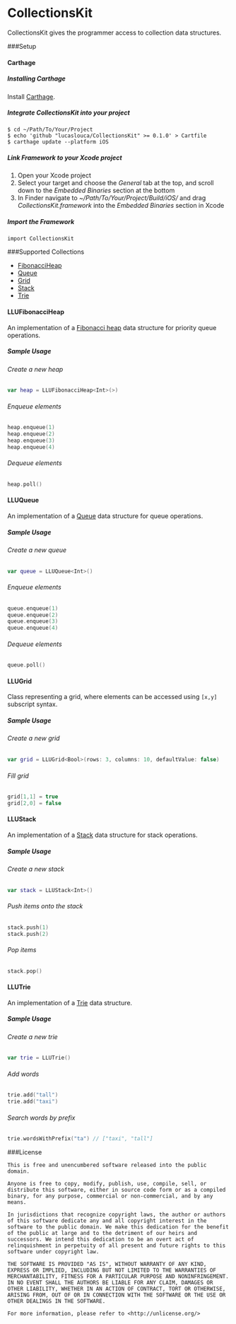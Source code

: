 # CollectionsKit
CollectionsKit gives the programmer access to collection data structures.

###Setup
#### Carthage
##### Installing Carthage
Install [Carthage](https://github.com/Carthage/Carthage/releases).

##### Integrate CollectionsKit into your project
```
$ cd ~/Path/To/Your/Project
$ echo 'github "lucaslouca/CollectionsKit" >= 0.1.0' > Cartfile
$ carthage update --platform iOS
```

##### Link Framework to your Xcode project
1. Open your Xcode project
2. Select your target and choose the *General* tab at the top, and scroll down to the *Embedded Binaries* section at the bottom
3. In Finder navigate to *~/Path/To/Your/Project/Build/iOS/* and drag *CollectionsKit.framework* into the *Embedded Binaries* section in Xcode

##### Import the Framework
```
import CollectionsKit
```

###Supported Collections

- [FibonacciHeap](#llufibonacciheap)
- [Queue](#lluqueue)
- [Grid](#llugrid)
- [Stack](#llustack)
- [Trie](#llutrie)

#### LLUFibonacciHeap
An implementation of a [Fibonacci heap](https://en.wikipedia.org/wiki/Fibonacci_heap) data structure for priority queue operations.

##### Sample Usage
###### Create a new heap
```Swift
var heap = LLUFibonacciHeap<Int>(>)
```

###### Enqueue elements
```Swift
heap.enqueue(1)
heap.enqueue(2)
heap.enqueue(3)
heap.enqueue(4)
```

###### Dequeue elements
```Swift
heap.poll()
```

#### LLUQueue
An implementation of a [Queue](https://en.wikipedia.org/wiki/Queue_(abstract_data_type)) data structure for queue operations.

##### Sample Usage
###### Create a new queue
```Swift
var queue = LLUQueue<Int>()
```

###### Enqueue elements
```Swift
queue.enqueue(1)
queue.enqueue(2)
queue.enqueue(3)
queue.enqueue(4)
```

###### Dequeue elements
```Swift
queue.poll()
```

#### LLUGrid
Class representing a grid, where elements can be accessed using `[x,y]` subscript syntax.

##### Sample Usage
###### Create a new grid
```Swift
var grid = LLUGrid<Bool>(rows: 3, columns: 10, defaultValue: false)
```

###### Fill grid
```Swift
grid[1,1] = true
grid[2,0] = false
```

#### LLUStack
An implementation of a [Stack](https://en.wikipedia.org/wiki/Stack_(abstract_data_type)) data structure for stack operations.

##### Sample Usage
###### Create a new stack
```Swift
var stack = LLUStack<Int>()
```

###### Push items onto the stack
```Swift
stack.push(1)
stack.push(2)
```

###### Pop items
```Swift
stack.pop()
```

#### LLUTrie
An implementation of a [Trie](https://en.wikipedia.org/wiki/Trie) data structure.

##### Sample Usage
###### Create a new trie
```Swift
var trie = LLUTrie()
```

###### Add words
```Swift
trie.add("tall")
trie.add("taxi")
```

###### Search words by prefix
```Swift
trie.wordsWithPrefix("ta") // ["taxi", "tall"]
```

###License
```
This is free and unencumbered software released into the public domain.

Anyone is free to copy, modify, publish, use, compile, sell, or
distribute this software, either in source code form or as a compiled
binary, for any purpose, commercial or non-commercial, and by any
means.

In jurisdictions that recognize copyright laws, the author or authors
of this software dedicate any and all copyright interest in the
software to the public domain. We make this dedication for the benefit
of the public at large and to the detriment of our heirs and
successors. We intend this dedication to be an overt act of
relinquishment in perpetuity of all present and future rights to this
software under copyright law.

THE SOFTWARE IS PROVIDED "AS IS", WITHOUT WARRANTY OF ANY KIND,
EXPRESS OR IMPLIED, INCLUDING BUT NOT LIMITED TO THE WARRANTIES OF
MERCHANTABILITY, FITNESS FOR A PARTICULAR PURPOSE AND NONINFRINGEMENT.
IN NO EVENT SHALL THE AUTHORS BE LIABLE FOR ANY CLAIM, DAMAGES OR
OTHER LIABILITY, WHETHER IN AN ACTION OF CONTRACT, TORT OR OTHERWISE,
ARISING FROM, OUT OF OR IN CONNECTION WITH THE SOFTWARE OR THE USE OR
OTHER DEALINGS IN THE SOFTWARE.

For more information, please refer to <http://unlicense.org/>
```
